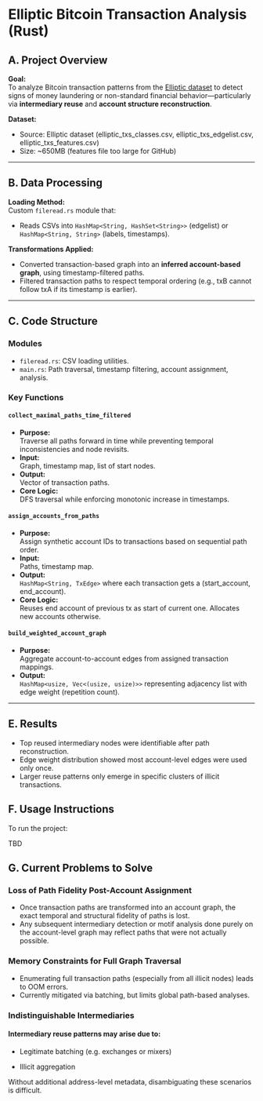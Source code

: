 # Elliptic Bitcoin Transaction Analysis (Rust)

## A. Project Overview

**Goal:**  
To analyze Bitcoin transaction patterns from the [Elliptic dataset](https://www.kaggle.com/datasets/ellipticco/elliptic-data-set) to detect signs of money laundering or non-standard financial behavior—particularly via **intermediary reuse** and **account structure reconstruction**.

**Dataset:**  
- Source: Elliptic dataset (elliptic_txs_classes.csv, elliptic_txs_edgelist.csv, elliptic_txs_features.csv)
- Size: ~650MB (features file too large for GitHub)

---

## B. Data Processing

**Loading Method:**  
Custom `fileread.rs` module that:
- Reads CSVs into `HashMap<String, HashSet<String>>` (edgelist) or `HashMap<String, String>` (labels, timestamps).

**Transformations Applied:**
- Converted transaction-based graph into an **inferred account-based graph**, using timestamp-filtered paths.
- Filtered transaction paths to respect temporal ordering (e.g., txB cannot follow txA if its timestamp is earlier).

---

## C. Code Structure

### Modules

- `fileread.rs`: CSV loading utilities.
- `main.rs`: Path traversal, timestamp filtering, account assignment, analysis.

### Key Functions

#### `collect_maximal_paths_time_filtered`

- **Purpose:**  
  Traverse all paths forward in time while preventing temporal inconsistencies and node revisits.
- **Input:**  
  Graph, timestamp map, list of start nodes.
- **Output:**  
  Vector of transaction paths.
- **Core Logic:**  
  DFS traversal while enforcing monotonic increase in timestamps.

#### `assign_accounts_from_paths`

- **Purpose:**  
  Assign synthetic account IDs to transactions based on sequential path order.
- **Input:**  
  Paths, timestamp map.
- **Output:**  
  `HashMap<String, TxEdge>` where each transaction gets a (start_account, end_account).
- **Core Logic:**  
  Reuses end account of previous tx as start of current one. Allocates new accounts otherwise.

#### `build_weighted_account_graph`

- **Purpose:**  
  Aggregate account-to-account edges from assigned transaction mappings.
- **Output:**  
  `HashMap<usize, Vec<(usize, usize)>>` representing adjacency list with edge weight (repetition count).

---

## E. Results

- Top reused intermediary nodes were identifiable after path reconstruction.
- Edge weight distribution showed most account-level edges were used only once.
- Larger reuse patterns only emerge in specific clusters of illicit transactions.

## F. Usage Instructions

To run the project:

TBD

## G. Current Problems to Solve

### Loss of Path Fidelity Post-Account Assignment

- Once transaction paths are transformed into an account graph, the exact temporal and structural fidelity of paths is lost.
- Any subsequent intermediary detection or motif analysis done purely on the account-level graph may reflect paths that were not actually possible.

### Memory Constraints for Full Graph Traversal

- Enumerating full transaction paths (especially from all illicit nodes) leads to OOM errors.
- Currently mitigated via batching, but limits global path-based analyses.

### Indistinguishable Intermediaries

#### Intermediary reuse patterns may arise due to:

- Legitimate batching (e.g. exchanges or mixers)

- Illicit aggregation

Without additional address-level metadata, disambiguating these scenarios is difficult.
